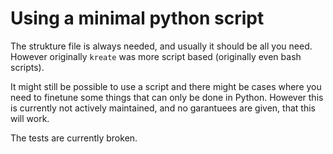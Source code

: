 # Using a minimal python script
The strukture file is always needed, and usually it should be all you need.
However originally `kreate` was more script based (originally even bash scripts).

It might still be possible to use a script and there might be cases where you
need to finetune some things that can only be done in Python.
However this is currently not actively maintained, and no garantuees are
given, that this will work.

The tests are currently broken.
